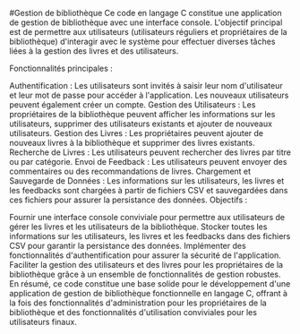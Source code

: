 #Gestion de bibliothèque
Ce code en langage C constitue une application de gestion de bibliothèque avec une interface console. L'objectif principal est de permettre aux utilisateurs (utilisateurs réguliers et propriétaires de la bibliothèque) d'interagir avec le système pour effectuer diverses tâches liées à la gestion des livres et des utilisateurs.

Fonctionnalités principales :

Authentification : Les utilisateurs sont invités à saisir leur nom d'utilisateur et leur mot de passe pour accéder à l'application. Les nouveaux utilisateurs peuvent également créer un compte.
Gestion des Utilisateurs : Les propriétaires de la bibliothèque peuvent afficher les informations sur les utilisateurs, supprimer des utilisateurs existants et ajouter de nouveaux utilisateurs.
Gestion des Livres : Les propriétaires peuvent ajouter de nouveaux livres à la bibliothèque et supprimer des livres existants.
Recherche de Livres : Les utilisateurs peuvent rechercher des livres par titre ou par catégorie.
Envoi de Feedback : Les utilisateurs peuvent envoyer des commentaires ou des recommandations de livres.
Chargement et Sauvegarde de Données : Les informations sur les utilisateurs, les livres et les feedbacks sont chargées à partir de fichiers CSV et sauvegardées dans ces fichiers pour assurer la persistance des données.
Objectifs :

Fournir une interface console conviviale pour permettre aux utilisateurs de gérer les livres et les utilisateurs de la bibliothèque.
Stocker toutes les informations sur les utilisateurs, les livres et les feedbacks dans des fichiers CSV pour garantir la persistance des données.
Implémenter des fonctionnalités d'authentification pour assurer la sécurité de l'application.
Faciliter la gestion des utilisateurs et des livres pour les propriétaires de la bibliothèque grâce à un ensemble de fonctionnalités de gestion robustes.
En résumé, ce code constitue une base solide pour le développement d'une application de gestion de bibliothèque fonctionnelle en langage C, offrant à la fois des fonctionnalités d'administration pour les propriétaires de la bibliothèque et des fonctionnalités d'utilisation conviviales pour les utilisateurs finaux.
